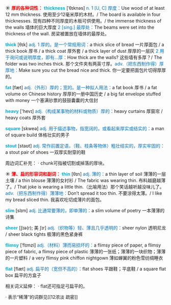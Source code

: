 ☀ <font color="red">**厚的各种词性：**</font>
<font color="sky blue">**thickness**</font> [ˈθɪknəs]
<font color="#0070c0">n. 1 [U, C] 厚度：</font>Use wood of at least 12 mm thickness. 使用至少12毫米厚的木材。/ The board is available in four thicknesses. 现有四种不同厚度的木板可供使用。/ the immense thickness of the walls 墙体的巨大厚度 <font color="#0070c0">2 [sing.] 最厚处：</font>The beams were set into the thickness of the wall. 房梁被置放在墙体的最厚处。

<font color="sky blue">**thick**</font> [θɪk] 
<font color="#0070c0">adj. 1 厚的。是一个常规用词：</font>a thick slice of bread 一片厚面包 / a thick book 厚书 / a thick coat 厚外套 / a thick layer of dust 厚厚的一层灰 <font color="#0070c0">2 用于询问或说明厚度，即有…厚：</font>How thick are the walls? 这些墙有多厚？/ The folder was two inches thick. 那个文件夹有两英寸厚。<font color="#0070c0">adv.（把东西制作得）厚厚地：</font>Make sure you cut the bread nice and thick. 你一定要把面包片切得厚厚的。

<font color="sky blue">**fat**</font> [fæt] 
<font color="#0070c0">adj.（外形）厚的；宽的。是一种拟人用法：</font>a fat book 厚书 / a fat volume on Chinese history 厚厚的一册中国历史 / a big fat envelope stuffed with money 一个塞满钞票的鼓鼓囊囊的大信封

<font color="sky blue">**heavy**</font> ['hevɪ] 
<font color="#0070c0">adj.（构成某事物的材料或物质）厚的：</font>heavy curtains 厚窗帘 / heavy coats 厚外套

<font color="sky blue">**square**</font> [skweə] 
<font color="#0070c0">adj. 用于描述事物，指宽阔的，或看起来厚实或结实的：</font>a man of square build 体格壮实的男子

<font color="sky blue">**stout**</font> [staʊt] 
<font color="#0070c0">adj. 常作前置定语，（鞋、枝条等物体）粗壮结实的，厚实牢固的：</font>a stout pair of shoes 一双厚实耐穿的鞋

周边词汇补充：
· chunk可指被切割或掉落的厚块。

☀ <font color="red">**薄、扁的形容词和副词：**</font>
<font color="sky blue">**thin**</font> [θɪn] 
<font color="#0070c0">adj. 薄的：</font>a thin layer of soil 薄薄的一层土壤 / a thin blouse 薄薄的女衬衫 / The fabric was wearing thin. 布料越磨越薄了。/ That joke is wearing a little thin.（比喻用法）那个笑话越听越没味儿了。<font color="#0070c0">adv.（把东西制作得）薄薄地：</font>Don’t spread it too thin. 不要涂得太薄。/ I like my bread sliced thin. 我喜欢吃切成薄片的面包。

<font color="sky blue">**slim**</font> [slɪm] 
<font color="#0070c0">adj. 比通常要薄的，即单薄的：</font>a slim volume of poetry 一本薄薄的诗集
           
<font color="sky blue">**sheer**</font> [ʃɪə(r); 美 ʃɪr]
<font color="#0070c0">adj.（织物等）轻、薄且几乎透明的：</font>sheer nylon 透明尼龙 / sheer black tights 极薄的黑色紧身裤
           
<font color="sky blue">**flimsy**</font> [ˈflɪmzi]
<font color="#0070c0">adj.（材料）薄而易损坏的：</font>a flimsy piece of paper, a flimsy piece of fabric, a flimsy piece of plastic 薄薄的一张纸；薄薄的一块织物；薄薄的一片塑料 / a very flimsy pink chiffon nightgown 薄如蝉翼的粉色雪纺绸睡衣

<font color="sky blue">**flat**</font> [flæt] 
<font color="#0070c0">adj. 扁平的（宽但不高的）：</font>flat shoes 平跟鞋；平底鞋 / a square flat box 扁平的方盒子

相关词义延伸：
· flat还可指足弓扁平的。

· 表示“稀薄”的词群见[[12浓淡 疏密]]
